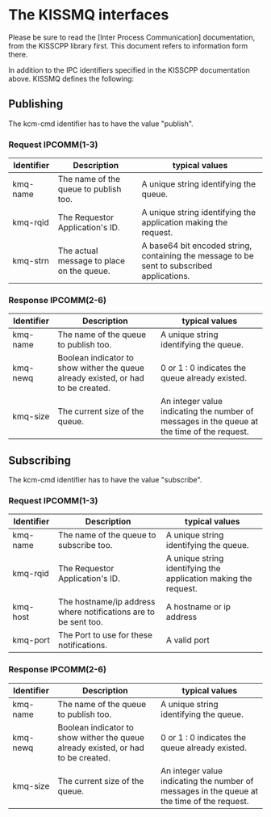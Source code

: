# The KISSMQ interfaces

Please be sure to read the [Inter Process Communication] documentation, from the KISSCPP library first.
This document refers to information form there.

In addition to the IPC identifiers specified in the KISSCPP documentation above. KISSMQ defines the following:

## Publishing 
The kcm-cmd identifier has to have the value "publish".
### Request IPCOMM(1-3)
| Identifier | Description                               | typical values                                                                             |
|------------|-------------------------------------------|--------------------------------------------------------------------------------------------|
| kmq-name   | The name of the queue to publish too.     | A unique string identifying the queue.                                                     |
| kmq-rqid   | The Requestor Application's ID.           | A unique string identifying the application making the request.                            |
| kmq-strn   | The actual message to place on the queue. | A base64 bit encoded string, containing the message to be sent to subscribed applications. |
### Response IPCOMM(2-6)
| Identifier | Description                                                                       | typical values                                                                             |
|------------|-----------------------------------------------------------------------------------|--------------------------------------------------------------------------------------------|
| kmq-name   | The name of the queue to publish too.                                             | A unique string identifying the queue.                                                     |
| kmq-newq   | Boolean indicator to show wither the queue already existed, or had to be created. | 0 or 1 : 0 indicates the queue already existed.                                            |
| kmq-size   | The current size of the queue.                                                    | An integer value indicating the number of messages in the queue at the time of the request.|


## Subscribing
The kcm-cmd identifier has to have the value "subscribe".

### Request IPCOMM(1-3)
| Identifier | Description                                                     | typical values                                                                             |
|------------|-----------------------------------------------------------------|--------------------------------------------------------------------------------------------|
| kmq-name   | The name of the queue to subscribe too.                         | A unique string identifying the queue.                                                     |
| kmq-rqid   | The Requestor Application's ID.                                 | A unique string identifying the application making the request.                            |
| kmq-host   | The hostname/ip address where notifications are to be sent too. | A hostname or ip address                                                                   |
| kmq-port   | The Port to use for these notifications.                        | A valid port                                                                               |

### Response IPCOMM(2-6)
| Identifier | Description                                                                       | typical values                                                                             |
|------------|-----------------------------------------------------------------------------------|--------------------------------------------------------------------------------------------|
| kmq-name   | The name of the queue to publish too.                                             | A unique string identifying the queue.                                                     |
| kmq-newq   | Boolean indicator to show wither the queue already existed, or had to be created. | 0 or 1 : 0 indicates the queue already existed.                                            |
| kmq-size   | The current size of the queue.                                                    | An integer value indicating the number of messages in the queue at the time of the request.|


